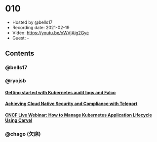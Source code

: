 # 010

- Hosted by @bells17
- Recording date: 2021-02-19
- Video: https://youtu.be/xWVjAig2Gyc
- Guest: -

## Contents

### @bells17

### @ryojsb
#### [Getting started with Kubernetes audit logs and Falco](https://sysdig.com/blog/kubernetes-audit-log-falco/)

#### [Achieving Cloud Native Security and Compliance with Teleport](https://www.infracloud.io/blogs/achieving-cloud-native-security-compliance-teleport/)

#### [CNCF Live Webinar: How to Manage Kubernetes Application Lifecycle Using Carvel](https://community.cncf.io/events/details/cncf-cncf-online-programs-presents-cncf-live-webinar-how-to-manage-kubernetes-application-lifecycle-using-carvel/?utm_source=hs_email&utm_medium=email&_hsenc=p2ANqtz-_HBVKRXAD06_CpuwK_EwXMGM-hEpOtjwyOkwa6ITw9rv9WMi3Iea2ZUlAh39jPBswmTSEI#/)


### @chago (欠席)
